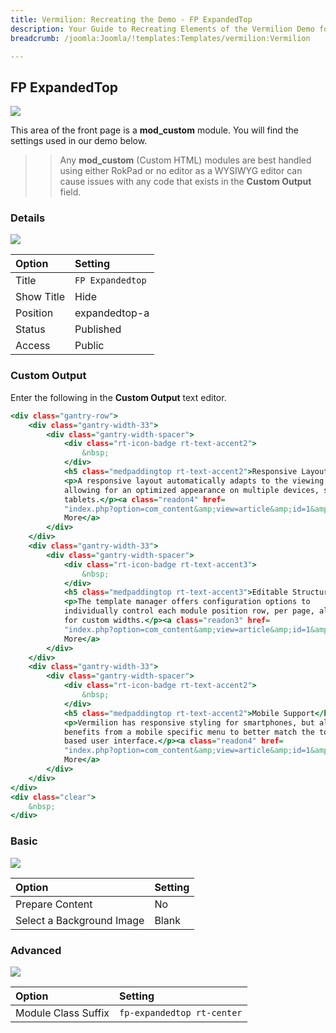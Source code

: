 ```yaml
---
title: Vermilion: Recreating the Demo - FP ExpandedTop
description: Your Guide to Recreating Elements of the Vermilion Demo for Joomla
breadcrumb: /joomla:Joomla/!templates:Templates/vermilion:Vermilion

---
```


FP ExpandedTop
-----

![][demo]

This area of the front page is a **mod_custom** module. You will find the settings used in our demo below.

>> Any **mod_custom** (Custom HTML) modules are best handled using either RokPad or no editor as a WYSIWYG editor can cause issues with any code that exists in the **Custom Output** field.

### Details

![][demo2]

| Option      | Setting          |
| :---------- | :----------      |
| Title       | `FP Expandedtop` |
| Show Title  | Hide             |
| Position    | expandedtop-a    |
| Status      | Published        |
| Access      | Public           |

### Custom Output

Enter the following in the **Custom Output** text editor.

~~~ .html
<div class="gantry-row">
    <div class="gantry-width-33">
        <div class="gantry-width-spacer">
            <div class="rt-icon-badge rt-text-accent2">
                &nbsp;
            </div>
            <h5 class="medpaddingtop rt-text-accent2">Responsive Layout</h5>
            <p>A responsive layout automatically adapts to the viewing device,
            allowing for an optimized appearance on multiple devices, such as
            tablets.</p><a class="readon4" href=
            "index.php?option=com_content&amp;view=article&amp;id=1&amp;Itemid=111">Read
            More</a>
        </div>
    </div>
    <div class="gantry-width-33">
        <div class="gantry-width-spacer">
            <div class="rt-icon-badge rt-text-accent3">
                &nbsp;
            </div>
            <h5 class="medpaddingtop rt-text-accent3">Editable Structure</h5>
            <p>The template manager offers configuration options to
            individually control each module position row, per page, allowing
            for custom widths.</p><a class="readon3" href=
            "index.php?option=com_content&amp;view=article&amp;id=1&amp;Itemid=111">Read
            More</a>
        </div>
    </div>
    <div class="gantry-width-33">
        <div class="gantry-width-spacer">
            <div class="rt-icon-badge rt-text-accent2">
                &nbsp;
            </div>
            <h5 class="medpaddingtop rt-text-accent2">Mobile Support</h5>
            <p>Vermilion has responsive styling for smartphones, but also
            benefits from a mobile specific menu to better match the touch
            based user interface.</p><a class="readon4" href=
            "index.php?option=com_content&amp;view=article&amp;id=1&amp;Itemid=111">Read
            More</a>
        </div>
    </div>
</div>
<div class="clear">
    &nbsp;
</div>
~~~

### Basic

![][demo3]

| Option                    | Setting     |
| :----------               | :---------- |
| Prepare Content           | No          |
| Select a Background Image | Blank       |

### Advanced

![][demo4]

| Option              | Setting                    |
| :----------         | :----------                |
| Module Class Suffix | `fp-expandedtop rt-center` |

[demo]: assets/demo_6.jpeg
[demo2]: assets/demo_6a.jpeg
[demo3]: assets/demo_6b.jpeg
[demo4]: assets/demo_6c.jpeg
